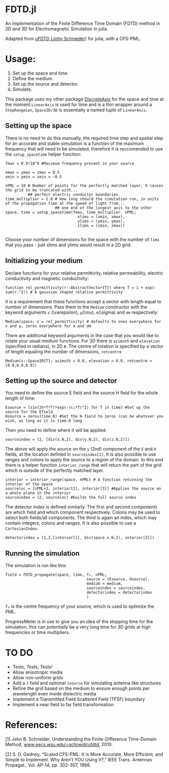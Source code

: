 # FDTD.jl
An implementation of the Finite Difference Time Domain (FDTD) method in 2D and 3D for Electromagnetic Simulation in julia. 

Adapted from [uFDTD (John Schneider)](https://www.eecs.wsu.edu/~schneidj/ufdtd/) for julia, with a CFS-PML.

# Usage:
1. Set up the space and time.
2. Define the medium.
3. Set up the source and detector.
4. Simulate.

This package uses my other package [DiscreteAxis](https://github.com/xtalax/DiscreteAxis.jl) for the space and time at the moment.`LinearAxis` is used for time and is a thin wrapper around a `StepRangeLen`, `Space2D/3D` is essentially a named tuple of `LinearAxis`.


## Setting up the space
There is no need to do this manually, the required time step and spatial step for an accurate and stable simulation is a function of the maximum frequency that will need to be simulated, therefore it is reccomended to use the `setup_spacetime` helper function:
```
fmax = 0.5*10^9 #Maximum frequency present in your source

xmax = ymax = zmax = 0.5
xmin = ymin = zmin = -0.5

nPML = 10 # Number of points for the perfectly matched layer, 0 causes the grid to be truncated with...
          ## perfect electric conductor boundaries.
time_multiplier = 2.0 # How long should the simulation run, in units of the propagation time at the speed of light from...
                      ## one end of the longest axis to the other
space, time = setup_spacetime(fmax, time_multiplier, nPML; 
                                xlims = (xmin, xmax),
                                ylims = (ymin, ymax),
                                zlims = (zmin, zmax))
                      
```
Choose your number of dimensions for the space with the number of `lims` that you pass - just xlims and ylims would result in a 2D grid.

## Initializing your medium
Declare functions for your relative permittivity, relative permeability, electric conductivity and magnetic conductivity:
```
function rel_permittivity(r::AbstractVector{T}) where T = 1 + exp(-sum(r.^2)) # A gaussian shaped relative permittivity
```
It is a requirement that these functions accept a vector with length equal to number of dimensions.
Pass them to the `Medium` constructor with the keyword arguments `ε` (\varepsilon), `μ`(\mu), `σ`(\sigma) and `σm` respectively:

```
Medium(space; ε = rel_permittivity) # defaults to ones everywhere for ε and μ, zeros everywhere for σ and σm
```
There are additional keyword arguments in the case that you would like to rotate your usual medium functions. For 3D there is `azimuth` and `elevation` (specified in radians), in 2D `θ`. 
The centre of rotation is specified by a vector of length equaling the number of dimensions, `rotcentre`
```
Medium(s::Space3D{T}; azimuth = 0.0, elevation = 0.0, rotcentre = [0.0,0.0,0.0])
```

## Setting up the source and detector
You need to define the source E field and the source H field for the whole length of time:

```
Esource = [sin(2π*f*T)*exp(-(c₀*T)^2) for T in time] #Set up the source for the Efield
Hsource = zeros(time.N) #Set the H field to zeros (can be whatever you wish, as long as it is time.N long
```
Then you need to define where it will be applied:
```
sourceindex = (2, [div(x.N,2), div(y.N,2), div(z.N,2)])
```
The above will apply the source on the `y` (2nd) component of the `E` and `H` fields, at the location defined in `sourceindex[2]`.
It is also possible to use ranges and colons to apply the source to a region of the domain. to this end there is a helper function `interior_range` that will return the part of the grid which is outside of the perfectly matched layer.

```
interior = interior_range(space, nPML) # A function returning the interior of the space
sourceloc = [nPML+2, interior[2], interior[3]] #Applies the source on a whole plane in the interior
sourceindex = (2, sourceloc) #builds the full source index
```
The detector index is defined similarly. The first and second components are which field and which component respectively. Colons may be used to select both fields/all components. The third is again an index, which may contain integers, colons and ranges. It is also possible to use a `CartesianIndex`.
```
detectorindex = (1,2,[interior[1], div(space.x.N,2), interior[3]])
```
## Running the simulation
The simulation is run like this:
```
field = FDTD_propagate(space, time, f₀, nPML;
                                    source = (Esource, Hsource),
                                    medium = medium,
                                    sourceindex = sourceindex,
                                    detectorindex = detectorindex
                                    )
```                                    
`f₀` is the centre frequency of your source, which is used to optimize the PML.

ProgressMeter is in use to give you an idea of the stopping time for the simulation, this can potentially be a very long time for 3D grids at high frequencies or time multipliers.

# TO DO
- Tests, Tests, Tests!
- Allow anisotropic media
- Allow non-uniform grids
- Add a `J` field and optional `Jsource` for simulating antenna like structures
- Refine the grid based on the medium to ensure enough points per wavelength even inside dielectric media
- Implement a Transmitted Field Scattered Field (TFSF) boundary
- Implement a near field to far field transformation

# References:

[1] John B. Schneider, Understanding the Finite-Difference Time-Domain Method, www.eecs.wsu.edu/~schneidj/ufdtd, 2010. 

[2] S. D. Gedney, “Scaled CFS-PML: It is More Accurate, More Efficient, and Simple to Implement.  Why Aren’t YOU Using It?,” IEEE Trans. Antennas Propagat., Vol. AP-14, pp. 302-307, 1966.  
